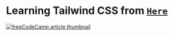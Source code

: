 # Learning Tailwind CSS from [`Here`](https://www.freecodecamp.org/news/what-is-tailwind-css-a-beginners-guide/) #

[
  ![][thumbnail]
](https://www.freecodecamp.org/news/what-is-tailwind-css-a-beginners-guide/)

[thumbnail]: https://www.freecodecamp.org/news/content/images/size/w2000/2022/09/Group-69.png "freeCodeCamp article thumbnail"

